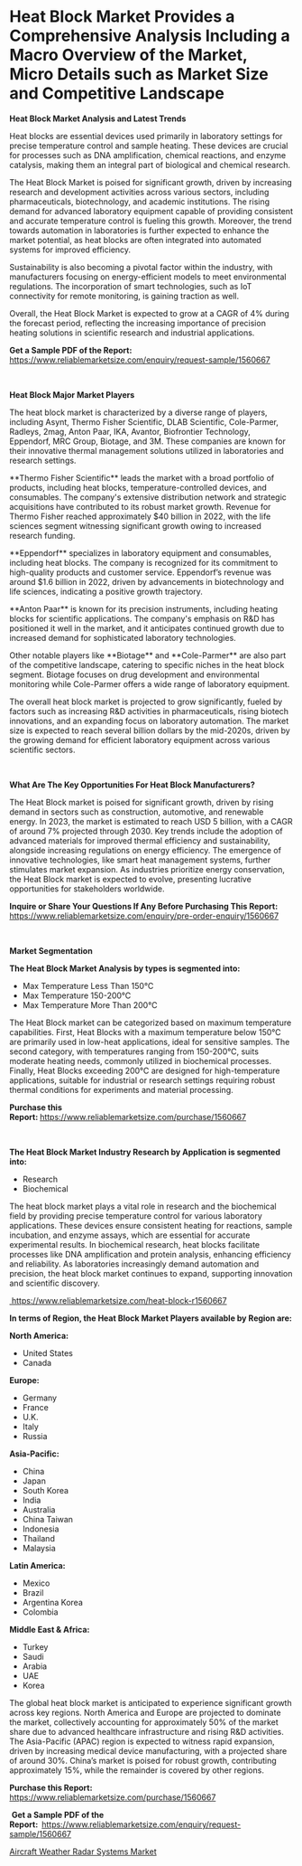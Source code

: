 <p><h1>Heat Block Market Provides a Comprehensive Analysis Including a Macro Overview of the Market, Micro Details such as Market Size and Competitive Landscape</h1></p><p><strong>Heat Block Market Analysis and Latest Trends</strong></p>
<p><p>Heat blocks are essential devices used primarily in laboratory settings for precise temperature control and sample heating. These devices are crucial for processes such as DNA amplification, chemical reactions, and enzyme catalysis, making them an integral part of biological and chemical research.</p><p>The Heat Block Market is poised for significant growth, driven by increasing research and development activities across various sectors, including pharmaceuticals, biotechnology, and academic institutions. The rising demand for advanced laboratory equipment capable of providing consistent and accurate temperature control is fueling this growth. Moreover, the trend towards automation in laboratories is further expected to enhance the market potential, as heat blocks are often integrated into automated systems for improved efficiency.</p><p>Sustainability is also becoming a pivotal factor within the industry, with manufacturers focusing on energy-efficient models to meet environmental regulations. The incorporation of smart technologies, such as IoT connectivity for remote monitoring, is gaining traction as well.</p><p>Overall, the Heat Block Market is expected to grow at a CAGR of 4% during the forecast period, reflecting the increasing importance of precision heating solutions in scientific research and industrial applications.</p></p>
<p><strong>Get a Sample PDF of the Report:&nbsp;</strong> <a href="https://www.reliablemarketsize.com/enquiry/request-sample/1560667?utm_campaign=2180&utm_medium=2&utm_source=Github&utm_content=ia&utm_term=16022025&utm_id=heat-block">https://www.reliablemarketsize.com/enquiry/request-sample/1560667</a></p>
<p>&nbsp;</p>
<p><strong>Heat Block Major Market Players</strong></p>
<p><p>The heat block market is characterized by a diverse range of players, including Asynt, Thermo Fisher Scientific, DLAB Scientific, Cole-Parmer, Radleys, 2mag, Anton Paar, IKA, Avantor, Biofrontier Technology, Eppendorf, MRC Group, Biotage, and 3M. These companies are known for their innovative thermal management solutions utilized in laboratories and research settings.</p><p>**Thermo Fisher Scientific** leads the market with a broad portfolio of products, including heat blocks, temperature-controlled devices, and consumables. The company's extensive distribution network and strategic acquisitions have contributed to its robust market growth. Revenue for Thermo Fisher reached approximately $40 billion in 2022, with the life sciences segment witnessing significant growth owing to increased research funding.</p><p>**Eppendorf** specializes in laboratory equipment and consumables, including heat blocks. The company is recognized for its commitment to high-quality products and customer service. Eppendorf’s revenue was around $1.6 billion in 2022, driven by advancements in biotechnology and life sciences, indicating a positive growth trajectory.</p><p>**Anton Paar** is known for its precision instruments, including heating blocks for scientific applications. The company's emphasis on R&D has positioned it well in the market, and it anticipates continued growth due to increased demand for sophisticated laboratory technologies.</p><p>Other notable players like **Biotage** and **Cole-Parmer** are also part of the competitive landscape, catering to specific niches in the heat block segment. Biotage focuses on drug development and environmental monitoring while Cole-Parmer offers a wide range of laboratory equipment.</p><p>The overall heat block market is projected to grow significantly, fueled by factors such as increasing R&D activities in pharmaceuticals, rising biotech innovations, and an expanding focus on laboratory automation. The market size is expected to reach several billion dollars by the mid-2020s, driven by the growing demand for efficient laboratory equipment across various scientific sectors.</p></p>
<p>&nbsp;</p>
<p><strong>What Are The Key Opportunities For Heat Block Manufacturers?</strong></p>
<p><p>The Heat Block market is poised for significant growth, driven by rising demand in sectors such as construction, automotive, and renewable energy. In 2023, the market is estimated to reach USD 5 billion, with a CAGR of around 7% projected through 2030. Key trends include the adoption of advanced materials for improved thermal efficiency and sustainability, alongside increasing regulations on energy efficiency. The emergence of innovative technologies, like smart heat management systems, further stimulates market expansion. As industries prioritize energy conservation, the Heat Block market is expected to evolve, presenting lucrative opportunities for stakeholders worldwide.</p></p>
<p><strong>Inquire or Share Your Questions If Any Before Purchasing This Report:</strong> <a href="https://www.reliablemarketsize.com/enquiry/pre-order-enquiry/1560667?utm_campaign=2180&utm_medium=2&utm_source=Github&utm_content=ia&utm_term=16022025&utm_id=heat-block">https://www.reliablemarketsize.com/enquiry/pre-order-enquiry/1560667</a></p>
<p>&nbsp;</p>
<p><strong>Market Segmentation</strong></p>
<p><strong>The Heat Block Market Analysis by types is segmented into:</strong></p>
<p><ul><li>Max Temperature Less Than 150℃</li><li>Max Temperature 150-200℃</li><li>Max Temperature More Than 200℃</li></ul></p>
<p><p>The Heat Block market can be categorized based on maximum temperature capabilities. First, Heat Blocks with a maximum temperature below 150℃ are primarily used in low-heat applications, ideal for sensitive samples. The second category, with temperatures ranging from 150-200℃, suits moderate heating needs, commonly utilized in biochemical processes. Finally, Heat Blocks exceeding 200℃ are designed for high-temperature applications, suitable for industrial or research settings requiring robust thermal conditions for experiments and material processing.</p></p>
<p><strong>Purchase this Report:&nbsp;</strong><a href="https://www.reliablemarketsize.com/purchase/1560667?utm_campaign=2180&utm_medium=2&utm_source=Github&utm_content=ia&utm_term=16022025&utm_id=heat-block">https://www.reliablemarketsize.com/purchase/1560667</a></p>
<p>&nbsp;</p>
<p><strong>The Heat Block Market Industry Research by Application is segmented into:</strong></p>
<p><ul><li>Research</li><li>Biochemical</li></ul></p>
<p><p>The heat block market plays a vital role in research and the biochemical field by providing precise temperature control for various laboratory applications. These devices ensure consistent heating for reactions, sample incubation, and enzyme assays, which are essential for accurate experimental results. In biochemical research, heat blocks facilitate processes like DNA amplification and protein analysis, enhancing efficiency and reliability. As laboratories increasingly demand automation and precision, the heat block market continues to expand, supporting innovation and scientific discovery.</p></p>
<p><a href="https://www.reliablemarketsize.com/heat-block-r1560667?utm_campaign=2180&utm_medium=2&utm_source=Github&utm_content=ia&utm_term=16022025&utm_id=heat-block">&nbsp;https://www.reliablemarketsize.com/heat-block-r1560667</a></p>
<p><strong>In terms of Region, the Heat Block Market Players available by Region are:</strong></p>
<p>
    <p> <strong> North America: </strong>
        <ul>
            <li>United States</li>
            <li>Canada</li>
        </ul>
        </p> 
    <p> <strong> Europe: </strong>
        <ul>
            <li>Germany</li>
            <li>France</li>
            <li>U.K.</li>
            <li>Italy</li>
            <li>Russia</li>
        </ul>
        </p> 
    <p> <strong> Asia-Pacific: </strong>
        <ul>
            <li>China</li>
            <li>Japan</li>
            <li>South Korea</li>
            <li>India</li>
            <li>Australia</li>
            <li>China Taiwan</li>
            <li>Indonesia</li>
            <li>Thailand</li>
            <li>Malaysia</li>
        </ul>
        </p> 
    <p> <strong> Latin America: </strong>
        <ul>
            <li>Mexico</li>
            <li>Brazil</li>
            <li>Argentina Korea</li>
            <li>Colombia</li>
        </ul>
        </p> 
    <p> <strong> Middle East & Africa: </strong>
        <ul>
            <li>Turkey</li>
            <li>Saudi</li>
            <li>Arabia</li>
            <li>UAE</li>
            <li>Korea</li>
        </ul>
    </p>
    </p>
<p><p>The global heat block market is anticipated to experience significant growth across key regions. North America and Europe are projected to dominate the market, collectively accounting for approximately 50% of the market share due to advanced healthcare infrastructure and rising R&D activities. The Asia-Pacific (APAC) region is expected to witness rapid expansion, driven by increasing medical device manufacturing, with a projected share of around 30%. China’s market is poised for robust growth, contributing approximately 15%, while the remainder is covered by other regions.</p></p>
<p><strong>Purchase this Report: </strong><a href="https://www.reliablemarketsize.com/purchase/1560667?utm_campaign=2180&utm_medium=2&utm_source=Github&utm_content=ia&utm_term=16022025&utm_id=heat-block">https://www.reliablemarketsize.com/purchase/1560667</a></p>
<p>&nbsp;<strong>Get a Sample PDF of the Report:&nbsp;&nbsp;</strong><a href="https://www.reliablemarketsize.com/enquiry/request-sample/1560667?utm_campaign=2180&utm_medium=2&utm_source=Github&utm_content=ia&utm_term=16022025&utm_id=heat-block">https://www.reliablemarketsize.com/enquiry/request-sample/1560667</a></p>
<p><strong></strong></p>
<p><p><a href="https://github.com/hammelximalschid/Market-Research-Report-List-1/blob/main/aircraft-weather-radar-systems-market.md?utm_campaign=2180&utm_medium=2&utm_source=Github&utm_content=ia&utm_term=16022025&utm_id=heat-block">Aircraft Weather Radar Systems Market</a></p></p>